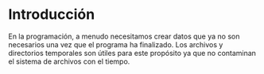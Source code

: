 # Introducción

En la programación, a menudo necesitamos crear datos que ya no son necesarios una vez que el programa ha finalizado. Los archivos y directorios temporales son útiles para este propósito ya que no contaminan el sistema de archivos con el tiempo.

